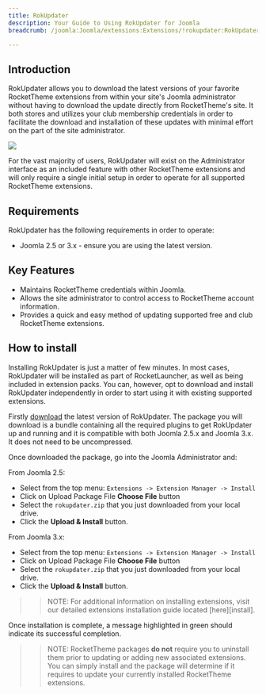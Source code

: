 ```yaml
---
title: RokUpdater
description: Your Guide to Using RokUpdater for Joomla
breadcrumb: /joomla:Joomla/extensions:Extensions/!rokupdater:RokUpdater

---
```


Introduction
-----
RokUpdater allows you to download the latest versions of your favorite RocketTheme extensions from within your site's Joomla administrator without having to download the update directly from RocketTheme's site. It both stores and utilizes your club membership credentials in order to facilitate the download and installation of these updates with minimal effort on the part of the site administrator.

![][rokupdater_update_manager_1]

For the vast majority of users, RokUpdater will exist on the Administrator interface as an included feature with other RocketTheme extensions and will only require a single initial setup in order to operate for all supported RocketTheme extensions.

Requirements
------------
RokUpdater has the following requirements in order to operate:

* Joomla 2.5 or 3.x - ensure you are using the latest version.

Key Features
------------
* Maintains RocketTheme credentials within Joomla.
* Allows the site administrator to control access to RocketTheme account information.
* Provides a quick and easy method of updating supported free and club RocketTheme extensions.

How to install
--------------
Installing RokUpdater is just a matter of few minutes. In most cases, RokUpdater will be installed as part of RocketLauncher, as well as being included in extension packs. You can, however, opt to download and install RokUpdater independently in order to start using it with existing supported extensions.

Firstly [download][rokupdater-download] the latest version of RokUpdater. The package you will download is a bundle containing all the required plugins to get RokUpdater up and running and it is compatible with both Joomla 2.5.x and Joomla 3.x. It does not need to be uncompressed. 

Once downloaded the package, go into the Joomla Administrator and:

From Joomla 2.5:

* Select from the top menu: `Extensions -> Extension Manager -> Install`
* Click on Upload Package File **Choose File** button
* Select the `rokupdater.zip` that you just downloaded from your local drive.
* Click the **Upload & Install** button.

From Joomla 3.x:

* Select from the top menu: `Extensions -> Extension Manager -> Install`
* Click on Upload Package File **Choose File** button
* Select the `rokupdater.zip` that you just downloaded from your local drive.
* Click the **Upload & Install** button.

>> NOTE: For additional information on installing extensions, visit our detailed extensions installation guide located [here][install].

Once installation is complete, a message highlighted in green should indicate its successful completion.

>> NOTE: RocketTheme packages **do not** require you to uninstall them prior to updating or adding new associated extensions. You can simply install and the package will determine if it requires to update your currently installed RocketTheme extensions.

[login_1]: assets/rokupdater_login_1.png
[login_2]: assets/rokupdater_login_2.png
[rokupdater_plugin_manager_1]: assets/rokupdater_plugin_manager_1.png
[rokupdater_update_manager_1]: assets/rokupdater_update_manager_1.png
[rokupdater_update_manager_2]: assets/rokupdater_update_manager_2.png
[rokupdater-download]: http://rockettheme.com